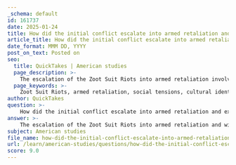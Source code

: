 ```yaml
---
_schema: default
id: 161737
date: 2025-01-24
title: How did the initial conflict escalate into armed retaliation and expansion of the riots?
article_title: How did the initial conflict escalate into armed retaliation and expansion of the riots?
date_format: MMM DD, YYYY
post_on_text: Posted on
seo:
  title: QuickTakes | American studies
  page_description: >-
    The escalation of the Zoot Suit Riots into armed retaliation involved social tensions, cultural identity clashes, biased law enforcement responses, and media sensationalism, highlighting racial discrimination and injustice in 1940s America.
  page_keywords: >-
    Zoot Suit Riots, armed retaliation, social tensions, cultural identity, racial tensions, law enforcement bias, violence, Mexican-American youth, servicemen, media portrayal, urban violence, racial discrimination, social injustice
author: QuickTakes
question: >-
    How did the initial conflict escalate into armed retaliation and expansion of the riots?
answer: >-
    The escalation of the Zoot Suit Riots into armed retaliation and widespread violence can be attributed to a combination of social tensions, cultural identity clashes, and law enforcement responses that exacerbated the situation.\n\nInitially, the conflict began on June 3, 1943, when a group of servicemen clashed with Mexican-American youths in Los Angeles, who were identifiable by their distinctive zoot suits. This clash was rooted in racial tensions and cultural misunderstandings, as the zoot suit became a symbol of rebellion against the mainstream American culture, particularly among Mexican-American youth. The zoot suiters were often viewed as unpatriotic during World War II due to their extravagant clothing, which was seen as wasteful in a time of rationing.\n\nAs the initial confrontation escalated, the response from law enforcement was marked by a heavy-handed approach. Police often sided with the servicemen, leading to further violence against the Mexican-American community. This bias in law enforcement not only failed to de-escalate the situation but also fueled resentment and anger among the youth, who felt targeted and oppressed. The police's failure to protect the Mexican-American community from violence led to a perception of injustice, which further intensified the conflict.\n\nThe situation escalated dramatically over the following days, with mobs of servicemen taking to the streets to attack zoot suiters. Reports indicated that these mobs would patrol neighborhoods, seeking out individuals wearing zoot suits, leading to widespread violence and chaos. The media coverage of the riots often sensationalized the events, framing them as a battle between "good" American servicemen and "bad" Mexican-American youths, which further polarized public opinion and justified the violence.\n\nThe riots continued for several days, resulting in numerous injuries and arrests. The armed retaliation from both sides—servicemen and Mexican-American youths—created a cycle of violence that was difficult to contain. The situation was exacerbated by the lack of effective intervention from law enforcement, which often failed to protect the victims of the violence.\n\nIn summary, the escalation of the Zoot Suit Riots into armed retaliation and widespread violence was driven by a combination of cultural identity clashes, racial tensions, biased law enforcement responses, and the media's portrayal of the events. These factors created an environment ripe for conflict, leading to a significant outbreak of urban violence that highlighted the deep-seated issues of racial discrimination and social injustice in American society during that era.
subject: American studies
file_name: how-did-the-initial-conflict-escalate-into-armed-retaliation-and-expansion-of-the-riots.md
url: /learn/american-studies/questions/how-did-the-initial-conflict-escalate-into-armed-retaliation-and-expansion-of-the-riots
score: 9.0
---
```


&nbsp;